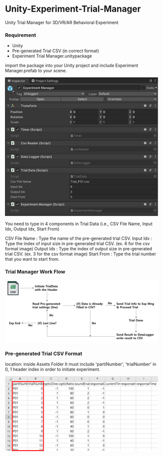 # Unity-Experiment-Trial-Manager

Unity Trial Manager for 3D/VR/AR Behavioral Experiment


### Requirement

- Unity
- Pre-generated Trial CSV (in correct format)
- Experiment Trial Manager.unitypackage

import the package into your Unity project and include Experiment Manager.prefab to your scene.

![ex_screenshot](https://github.com/jinwook31/Unity-Experiment-Trial-Manager/blob/main/Images/prefab.JPG)

You need to type in 4 components in Trial Data (i.e., CSV File Name, Input Idx, Output Idx, Start From)

CSV File Name : Type the name of the pre-generated trial CSV.
Input Idx : Type the index of input size in pre-generated trial CSV. (ex. 6 for the csv format image)
Output Idx : Type the index of output size in pre-generated trial CSV. (ex. 3 for the csv format image)
Start From : Type the trial number that you want to start from.


### Trial Manager Work Flow

![ex_screenshot](https://github.com/jinwook31/Unity-Experiment-Trial-Manager/blob/main/Images/Trial%20Mng%20Flow.JPG)



### Pre-generated Trial CSV Format

location: inside Assets Folder
It must include 'partiNumber', 'trialNumber' in 0, 1 header index in order to initiate experiment.

![ex_screenshot](https://github.com/jinwook31/Unity-Experiment-Trial-Manager/blob/main/Images/csv%20format.png)


